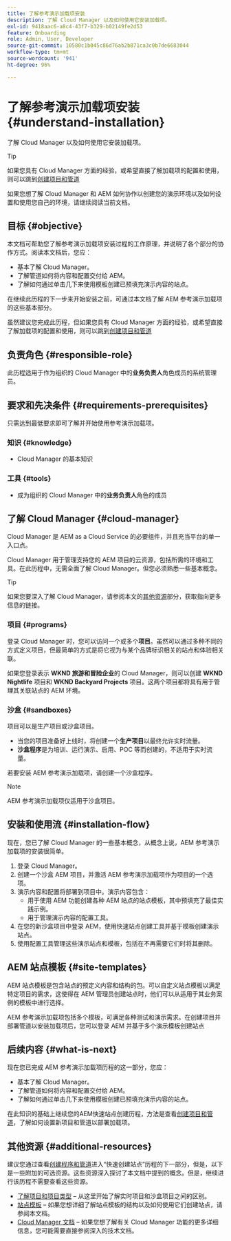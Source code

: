 ```yaml
---
title: 了解参考演示加载项安装
description: 了解 Cloud Manager 以及如何使用它安装加载项。
exl-id: 9418aac6-a8c4-43f7-b329-b02149fe2d53
feature: Onboarding
role: Admin, User, Developer
source-git-commit: 10580c1b045c86d76ab2b871ca3c0b7de6683044
workflow-type: tm+mt
source-wordcount: '941'
ht-degree: 96%

---
```


# 了解参考演示加载项安装 {#understand-installation}

了解 Cloud Manager 以及如何使用它安装加载项。

>[!TIP]
>
>如果您具有 Cloud Manager 方面的经验，或希望直接了解加载项的配置和使用，则可以跳到[创建项目和管道](create-program.md)
>
>如果您想了解 Cloud Manager 和 AEM 如何协作以创建您的演示环境以及如何设置和使用您自己的环境，请继续阅读当前文档。

## 目标 {#objective}

本文档可帮助您了解参考演示加载项安装过程的工作原理，并说明了各个部分的协作方式。阅读本文档后，您应：

* 基本了解 Cloud Manager。
* 了解管道如何将内容和配置交付给 AEM。
* 了解如何通过单击几下来使用模板创建已预填充演示内容的站点。

在继续此历程的下一步来开始安装之前，可通过本文档了解 AEM 参考演示加载项的这些基本部分。

虽然建议您完成此历程，但如果您具有 Cloud Manager 方面的经验，或希望直接了解加载项的配置和使用，则可以跳到[创建项目和管道](create-program.md)

## 负责角色 {#responsible-role}

此历程适用于作为组织的 Cloud Manager 中的&#x200B;**业务负责人**&#x200B;角色成员的系统管理员。

## 要求和先决条件 {#requirements-prerequisites}

只需达到最低要求即可了解并开始使用参考演示加载项。

### 知识 {#knowledge}

* Cloud Manager 的基本知识

### 工具 {#tools}

* 成为组织的 Cloud Manager 中的&#x200B;**业务负责人**&#x200B;角色的成员

## 了解 Cloud Manager {#cloud-manager}

Cloud Manager 是 AEM as a Cloud Service 的必要组件，并且充当平台的单一入口点。

Cloud Manager 用于管理支持您的 AEM 项目的云资源，包括所需的环境和工具。在此历程中，无需全面了解 Cloud Manager。但您必须熟悉一些基本概念。

>[!TIP]
>
>如果您要深入了解 Cloud Manager，请参阅本文的[其他资源](#additional-resources)部分，获取指向更多信息的链接。

### 项目 {#programs}

登录 Cloud Manager 时，您可以访问一个或多个&#x200B;**项目**。虽然可以通过多种不同的方式定义项目，但最简单的方式是将它视为与某个品牌标识相关的站点和体验相关联。

如果您登录表示 **WKND 旅游和冒险企业**&#x200B;的 Cloud Manager，则可以创建 **WKND Nightlife** 项目和 **WKND Backyard Projects** 项目。这两个项目都将具有用于管理其关联站点的 AEM 环境。

### 沙盒 {#sandboxes}

项目可以是生产项目或沙盒项目。

* 当您的项目准备好上线时，将创建一个&#x200B;**生产项目**&#x200B;以最终允许实时流量。
* **沙盒程序**&#x200B;是为培训、运行演示、启用、POC 等而创建的，不适用于实时流量。

若要安装 AEM 参考演示加载项，请创建一个沙盒程序。

>[!NOTE]
>
>AEM 参考演示加载项仅适用于沙盒项目。

## 安装和使用流 {#installation-flow}

现在，您已了解 Cloud Manager 的一些基本概念，从概念上说，AEM 参考演示加载项的安装很简单。

1. 登录 Cloud Manager。
1. 创建一个沙盒 AEM 项目，并激活 AEM 参考演示加载项作为项目的一个选项。
1. 演示内容和配置将部署到项目中。演示内容包含：
   * 用于使用 AEM 功能创建各种 AEM 站点的站点模板，其中预填充了最佳实践示例。
   * 用于管理演示内容的配置工具。
1. 在您的新沙盒项目中登录 AEM，使用快速站点创建工具并基于模板创建演示站点。
1. 使用配置工具管理这些演示站点和模板，包括在不再需要它们时将其删除。

## AEM 站点模板 {#site-templates}

AEM 站点模板是包含站点的预定义内容和结构的包。可以自定义站点模板以满足特定项目的需求，这使得在 AEM 管理员创建站点时，他们可以从适用于其业务案例的模板中进行选择。

AEM 参考演示加载项包括多个模板，可满足各种测试和演示需求。在创建项目并部署管道以安装加载项后，您可以登录 AEM 并基于多个演示模板创建站点

## 后续内容 {#what-is-next}

现在您已完成 AEM 参考演示加载项历程的这一部分，您应：

* 基本了解 Cloud Manager。
* 了解管道如何将内容和配置交付给 AEM。
* 了解如何通过单击几下来使用模板创建已预填充演示内容的站点。

在此知识的基础上继续您的AEM快速站点创建历程，方法是查看[创建项目和管道](create-program.md)，了解如何设置新项目和管道以部署加载项。

## 其他资源 {#additional-resources}

建议您通过查看[创建程序和管道](create-program.md)进入“快速创建站点”历程的下一部分，但是，以下是一些附加的可选资源。这些资源深入探讨了本文档中提到的概念。但是，继续进行该历程不需要查看这些资源。

* [了解项目和项目类型](https://experienceleague.adobe.com/docs/experience-manager-cloud-service/content/implementing/using-cloud-manager/programs/program-types.html) – 从这里开始了解实时项目和沙盒项目之间的区别。
* [站点模板](/help/sites-cloud/administering/site-creation/site-templates.md) – 如果您想详细了解站点模板的结构以及如何使用它们创建站点，请参阅本文档。
* [Cloud Manager 文档](https://experienceleague.adobe.com/docs/experience-manager-cloud-service/content/onboarding/onboarding-concepts/cloud-manager-introduction.html) – 如果您想了解有关 Cloud Manager 功能的更多详细信息，您可能需要直接参阅深入的技术文档。
